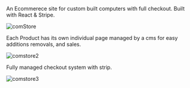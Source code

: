 An Ecommerece site for custom built computers with full checkout. Built with React & Stripe.


![comStore](https://user-images.githubusercontent.com/67665537/175374070-d813d7c5-29d1-4fad-b41f-bec2323e99f5.jpg)

Each Product has its own individual page managed by a cms for easy additions removals, and sales.


![comstore2](https://user-images.githubusercontent.com/67665537/175374096-4b0860cf-393b-4a93-811f-668216427d41.png)

Fully managed checkout system with strip.


![comstore3](https://user-images.githubusercontent.com/67665537/175374102-e91b2925-dfb5-45b5-a280-4153b14d0db0.jpg)
